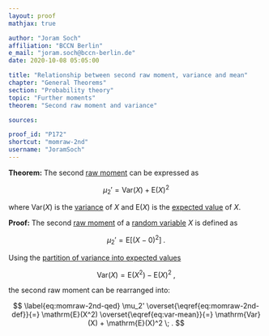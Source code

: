 ```yaml
---
layout: proof
mathjax: true

author: "Joram Soch"
affiliation: "BCCN Berlin"
e_mail: "joram.soch@bccn-berlin.de"
date: 2020-10-08 05:05:00

title: "Relationship between second raw moment, variance and mean"
chapter: "General Theorems"
section: "Probability theory"
topic: "Further moments"
theorem: "Second raw moment and variance"

sources:

proof_id: "P172"
shortcut: "momraw-2nd"
username: "JoramSoch"
---
```



**Theorem:** The second [raw moment](/D/mom-raw) can be expressed as

$$ \label{eq:momraw-2nd}
\mu_2' = \mathrm{Var}(X) + \mathrm{E}(X)^2
$$

where $\mathrm{Var}(X)$ is the [variance](/D/var) of $X$ and $\mathrm{E}(X)$ is the [expected value](/D/mean) of $X$.


**Proof:** The second [raw moment](/D/mom-raw) of a [random variable](/D/rvar) $X$ is defined as

$$ \label{eq:momraw-2nd-def}
\mu_2' = \mathrm{E}\left[ (X-0)^2 \right] \; .
$$

Using the [partition of variance into expected values](/P/var-mean)

$$ \label{eq:var-mean}
\mathrm{Var}(X) = \mathrm{E}(X^2) - \mathrm{E}(X)^2 \; ,
$$

the second raw moment can be rearranged into:

$$ \label{eq:momraw-2nd-qed}
\mu_2' \overset{\eqref{eq:momraw-2nd-def}}{=} \mathrm{E}(X^2) \overset{\eqref{eq:var-mean}}{=} \mathrm{Var}(X) + \mathrm{E}(X)^2 \; .
$$